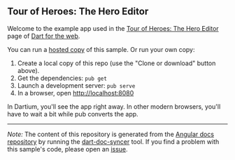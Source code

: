 ## Tour of Heroes: The Hero Editor

Welcome to the example app used in the
[Tour of Heroes: The Hero Editor](https://webdev.dartlang.org/angular/tutorial/toh-pt1) page
of [Dart for the web](https://webdev.dartlang.org).

You can run a [hosted copy](https://webdev.dartlang.org/examples/toh-1) of this
sample. Or run your own copy:

1. Create a local copy of this repo (use the "Clone or download" button above).
2. Get the dependencies: `pub get`
3. Launch a development server: `pub serve`
4. In a browser, open [http://localhost:8080](http://localhost:8080)

In Dartium, you'll see the app right away. In other modern browsers,
you'll have to wait a bit while pub converts the app.

---

*Note:* The content of this repository is generated from the
[Angular docs repository][docs repo] by running the
[dart-doc-syncer](//github.com/dart-lang/dart-doc-syncer) tool.
If you find a problem with this sample's code, please open an [issue][].

[docs repo]: //github.com/dart-lang/site-webdev/tree/4.x/examples/ng/doc/toh-1
[issue]: //github.com/dart-lang/site-webdev/issues/new?title=[4.x]%20examples/ng/doc/toh-1
